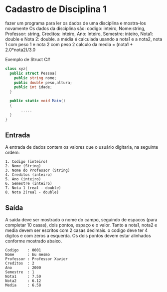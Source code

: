 # Cadastro de Disciplina 1

fazer um programa para ler os dados de uma disciplina e mostra-los novamente
Os dados da disciplina são: codigo: inteiro, Nome:string, Professor: string, Creditos: inteiro, Ano: Inteiro, Semestre: inteiro, Nota1: double e Nota 2: double.
a média é calculada usando a nota1 e a nota2, nota 1 com peso 1 e nota 2 com peso 2
calculo da media = (nota1 + 2.0*nota2)/3.0

Exemplo de Struct C#

```C#
class xyz{
  public struct Pessoa{
    public string nome;
    public double peso,altura;
    public int idade;
  }

  public static void Main()
  {
       .....
  }
}
```

## Entrada

A entrada de dados contem os valores que o usuário digitaria, na seguinte ordem:

	1. Codigo (inteiro)
	2. Nome (String)
	3. Nome do Professor (String)
	4. Creditos (inteiro)
	5. Ano (inteiro)
	6. Semestre (inteiro)
	7. Nota 1 (real - double)
	8. Nota 2(real - double)

## Saída

A saída deve ser mostrado o nome do campo, seguindo de espacos (para completar 10 casas), dois pontos, espaço e o valor. Tanto a nota1, nota2 e media devem ser escritos com 2 casas decimais.
o codigo deve ter 4 digitos e com zeros a esquerda. Os dois pontos devem estar alinhados conforme mostrado abaixo. 

```
Codigo    : 0001
Nome      : Eu mesmo
Professor : Professor Xavier
Creditos  : 2
Ano       : 2000
Semestre  : 1
Nota1     : 7.50
Nota2     : 6.12
Media     : 6.58
```

	
